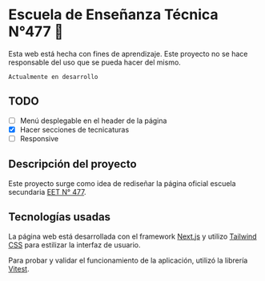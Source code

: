 # Escuela de Enseñanza Técnica N°477 🏫

Esta web está hecha con fines de aprendizaje. Este proyecto no se hace responsable del uso que se pueda hacer del mismo.

`Actualmente en desarrollo`

## TODO

- [ ] Menú desplegable en el header de la página
- [X] Hacer secciones de tecnicaturas
- [ ] Responsive

## Descripción del proyecto

Este proyecto surge como idea de rediseñar la página oficial escuela secundaria [EET N° 477](https://escuelatecnica477.com).

## Tecnologías usadas

La página web está desarrollada con el framework [Next.js](https://nextjs.org) y utilizo [Tailwind CSS](https://tailwindcss.com) para estilizar la interfaz de usuario.

Para probar y validar el funcionamiento de la aplicación, utilizó la librería [Vitest](https://vitest.dev).
